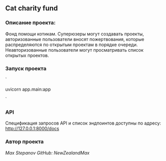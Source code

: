 ## Cat charity fund

### Описание проекта:
Фонд помощи котикам. Суперюзеры могут создавать проекты, авторизованные пользователи вносят пожертвования, которые распределяются по открытым проектам в порядке очереди. Неавторизованные пользователи могут просматривать список открытых проектов.

### Запуск проекта
`

uvicorn app.main:app

`

### API
Спецификация запросов API и список эндпоинтов доступны по адресу:
http://127.0.0.1:8000/docs

### Автор проекта
_Max Stepanov_
_GitHub: NewZealandMax_
